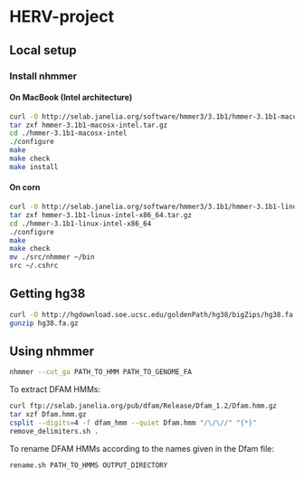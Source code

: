 HERV-project
============

## Local setup

### Install nhmmer

#### On MacBook (Intel architecture)

```bash
curl -O http://selab.janelia.org/software/hmmer3/3.1b1/hmmer-3.1b1-macosx-intel.tar.gz
tar zxf hmmer-3.1b1-macosx-intel.tar.gz
cd ./hmmer-3.1b1-macosx-intel
./configure
make
make check
make install
```

#### On corn

```bash
curl -O http://selab.janelia.org/software/hmmer3/3.1b1/hmmer-3.1b1-linux-intel-x86_64.tar.gz
tar zxf hmmer-3.1b1-linux-intel-x86_64.tar.gz
cd ./hmmer-3.1b1-linux-intel-x86_64
./configure
make
make check
mv ./src/nhmmer ~/bin
src ~/.cshrc
```

## Getting hg38

```bash
curl -O http://hgdownload.soe.ucsc.edu/goldenPath/hg38/bigZips/hg38.fa.gz
gunzip hg38.fa.gz
```

## Using nhmmer

```bash
nhmmer --cut_ga PATH_TO_HMM PATH_TO_GENOME_FA 
```

To extract DFAM HMMs:
```bash
curl ftp://selab.janelia.org/pub/dfam/Release/Dfam_1.2/Dfam.hmm.gz
tar xzf Dfam.hmm.gz
csplit --digits=4 -f dfam_hmm --quiet Dfam.hmm "/\/\//" "{*}"
remove_delimiters.sh .
```

To rename DFAM HMMs according to the names given in the Dfam file:
```bash
rename.sh PATH_TO_HMMS OUTPUT_DIRECTORY
```
